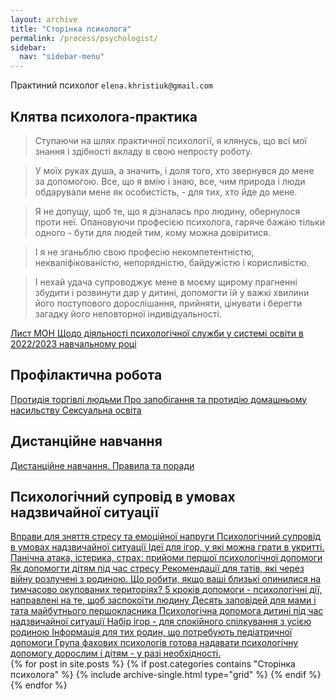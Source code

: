 ```yaml
---
layout: archive
title: "Сторінка психолога"
permalink: /process/psychologist/
sidebar:
  nav: "sidebar-menu"
---
```


Практиний психолог
`elena.khristiuk@gmail.com`

## Клятва психолога-практика
> Ступаючи на шлях практичної психології, я клянусь, що всі мої знання і здібності вкладу в свою непросту роботу.

> У моїх руках душа, а значить, і доля того, хто звернувся до мене за допомогою. Все, що я вмію і знаю, все, чим природа і люди обдарували мене як особистість, - для тих, хто йде до мене.

> Я не допущу, щоб те, що я дізналась про людину, обернулося проти неї. Опановуючи професією психолога, гаряче бажаю тільки одного - бути для людей тим, кому можна довіритися.

> І я не зганьблю свою професію некомпетентністю, некваліфікованістю, непорядністю, байдужістю і корисливістю.

> І нехай удача супроводжує мене в моєму щирому прагненні збудити і розвинути дар у дитині, допомогти їй у важкі хвилини його поступового дорослішання, прийняти, цінувати і берегти загадку його неповторної індивідуальності.

<a href="/process/psychologist/mon">
Лист МОН Щодо діяльності психологічної служби у системі освіти в 2022/2023 навчальному році
</a>

## Профілактична робота

<a href="/process/psychologist/human-trafficking-counteracting">
Протидія торгівлі людьми
</a>

<a href="/process/psychologist/domestic-violence-counteracting">
Про запобігання та протидію домашньому насильству
</a>

<a href="/process/psychologist/sexual-education">
Сексуальна освіта
</a>

## Дистанційне навчання

<a href="/process/psychologist/remote">
Дистанційне навчання. Правила та поради
</a>

## Психологічний супровід в умовах надзвичайної ситуації

<a href="/process/psychologist/exercises">
Вправи для зняття стресу та емоційної напруги
</a>

<a href="/process/psychologist/guide">
Психологічний супровід в умовах надзвичайної ситуації
</a>

<a href="/process/psychologist/undercover-games">
Ідеї ​​для ігор, у які можна грати в укритті.
</a>

<a href="/process/psychologist/stress-help">
Панічна атака, істерика, страх: прийоми першої психологічної допомоги
</a>

<a href="/process/psychologist/child-stress-help">
Як допомогти дітям під час стресу
</a>

<a href="/process/psychologist/father-guides">
Рекомендації для татів, які через війну розлучені з родиною.
</a>

<a href="/process/psychologist/occupied-teritorries">
Що робити, якщо ваші близькі опинилися на тимчасово окупованих територіях?
</a>

<a href="/process/psychologist/5-steps">
5 кроків допомоги - психологічні дії, направлені на те, щоб заспокоїти людину
</a>

<a href="/process/psychologist/10-commandments">
Десять заповідей для мами і тата майбутнього першокласника
</a>

<a href="/process/psychologist/child-help">
Психологічна допомога дитині під час надзвичайної ситуації
</a>

<a href="/process/psychologist/games">
Набір ігор - для спокійного спілкування з усією родиною
</a>

<a href="/process/psychologist/info">
Інформація для тих родин, що потребують педіатричної допомоги
</a>

<a href="/process/psychologist/help">
Група фахових психологів готова надавати психологічну допомогу дорослим і дітям - у разі необхідності.
</a>


<div class="grid__wrapper">
  {% for post in site.posts %}
    {% if post.categories contains "Сторінка психолога" %}
      {% include archive-single.html type="grid" %}
    {% endif %}
  {% endfor %}
</div>
